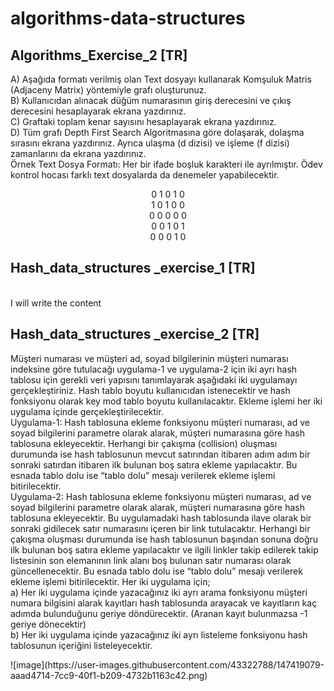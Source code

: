 # algorithms-data-structures
<h2>Algorithms_Exercise_2 [TR]</h2>
<p>
A) Aşağıda formatı verilmiş olan Text dosyayı kullanarak Komşuluk Matris (Adjaceny
Matrix) yöntemiyle grafı oluşturunuz.<br>
B) Kullanıcıdan alınacak düğüm numarasının giriş derecesini ve çıkış derecesini
hesaplayarak ekrana yazdırınız.<br>
C) Graftaki toplam kenar sayısını hesaplayarak ekrana yazdırınız.<br>
D) Tüm grafı Depth First Search Algoritmasına göre dolaşarak, dolaşma sırasını ekrana
yazdırınız. Ayrıca ulaşma (d dizisi) ve işleme (f dizisi) zamanlarını da ekrana yazdırınız.<br>
Örnek Text Dosya Formatı: Her bir ifade boşluk karakteri ile ayrılmıştır. Ödev kontrol hocası
farklı text dosyalarda da denemeler yapabilecektir.</p>
<div align="center"><p>
0 1 0 1 0<br>
1 0 1 0 0<br>
0 0 0 0 0<br>
0 0 1 0 1<br>
0 0 0 1 0<br>
</p> </div>


<h2>Hash_data_structures _exercise_1 [TR]</h2>
<br>I will write the content</br>
<h2>Hash_data_structures _exercise_2 [TR]</h2>
<p>Müşteri numarası ve müşteri ad, soyad bilgilerinin müşteri numarası indeksine göre tutulacağı uygulama-1
ve uygulama-2 için iki ayrı hash tablosu için gerekli veri yapısını tanımlayarak aşağıdaki iki uygulamayı
gerçekleştiriniz. Hash tablo boyutu kullanıcıdan istenecektir ve hash fonksiyonu olarak key mod tablo boyutu
kullanılacaktır. Ekleme işlemi her iki uygulama içinde gerçekleştirilecektir.
<br>
Uygulama-1: Hash tablosuna ekleme fonksiyonu müşteri numarası, ad ve soyad bilgilerini parametre olarak
alarak, müşteri numarasına göre hash tablosuna ekleyecektir. Herhangi bir çakışma (collision) oluşması
durumunda ise hash tablosunun mevcut satırından itibaren adım adım bir sonraki satırdan itibaren ilk bulunan
boş satıra ekleme yapılacaktır. Bu esnada tablo dolu ise “tablo dolu” mesajı verilerek ekleme işlemi bitirilecektir.
<br>
Uygulama-2: Hash tablosuna ekleme fonksiyonu müşteri numarası, ad ve soyad bilgilerini parametre olarak
alarak, müşteri numarasına göre hash tablosuna ekleyecektir. Bu uygulamadaki hash tablosunda ilave olarak bir
sonraki gidilecek satır numarasını içeren bir link tutulacaktır. Herhangi bir çakışma oluşması durumunda ise
hash tablosunun başından sonuna doğru ilk bulunan boş satıra ekleme yapılacaktır ve ilgili linkler takip edilerek
takip listesinin son elemanının link alanı boş bulunan satır numarası olarak güncellenecektir. Bu esnada tablo
dolu ise “tablo dolu” mesajı verilerek ekleme işlemi bitirilecektir.
Her iki uygulama için;<br>
a) Her iki uygulama içinde yazacağınız iki ayrı arama fonksiyonu müşteri numara bilgisini alarak kayıtları
hash tablosunda arayacak ve kayıtların kaç adımda bulunduğunu geriye döndürecektir. (Aranan kayıt
bulunmazsa -1 geriye dönecektir)<br>
b) Her iki uygulama içinde yazacağınız iki ayrı listeleme fonksiyonu hash tablosunun içeriğini
listeleyecektir.</p>
![image](https://user-images.githubusercontent.com/43322788/147419079-aaad4714-7cc9-40f1-b209-4732b1163c42.png)

